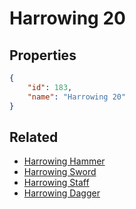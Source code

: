 # Harrowing 20

<no description available>

## Properties

```json
{
    "id": 183,
    "name": "Harrowing 20"
}
```

## Related

- [Harrowing Hammer](../items/10819-harrowing-hammer.md)
- [Harrowing Sword](../items/10831-harrowing-sword.md)
- [Harrowing Staff](../items/10843-harrowing-staff.md)
- [Harrowing Dagger](../items/10855-harrowing-dagger.md)

